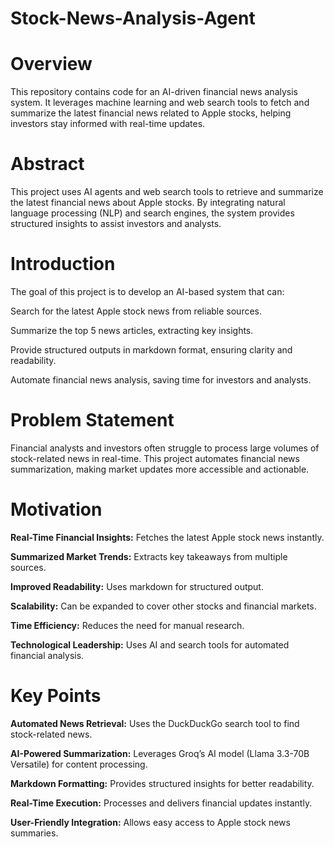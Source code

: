 # Stock-News-Analysis-Agent

# Overview
This repository contains code for an AI-driven financial news analysis system. It leverages machine learning and web search tools to fetch and summarize the latest financial news related to Apple stocks, helping investors stay informed with real-time updates.

# Abstract
This project uses AI agents and web search tools to retrieve and summarize the latest financial news about Apple stocks. By integrating natural language processing (NLP) and search engines, the system provides structured insights to assist investors and analysts.

# Introduction
The goal of this project is to develop an AI-based system that can:

Search for the latest Apple stock news from reliable sources.

Summarize the top 5 news articles, extracting key insights.

Provide structured outputs in markdown format, ensuring clarity and readability.

Automate financial news analysis, saving time for investors and analysts.

# Problem Statement
Financial analysts and investors often struggle to process large volumes of stock-related news in real-time. This project automates financial news summarization, making market updates more accessible and actionable.

# Motivation
**Real-Time Financial Insights:** Fetches the latest Apple stock news instantly.

**Summarized Market Trends:** Extracts key takeaways from multiple sources.

**Improved Readability:** Uses markdown for structured output.

**Scalability:** Can be expanded to cover other stocks and financial markets.

**Time Efficiency:** Reduces the need for manual research.

**Technological Leadership:** Uses AI and search tools for automated financial analysis.

# Key Points
**Automated News Retrieval:** Uses the DuckDuckGo search tool to find stock-related news.

**AI-Powered Summarization:** Leverages Groq’s AI model (Llama 3.3-70B Versatile) for content processing.

**Markdown Formatting:** Provides structured insights for better readability.

**Real-Time Execution:** Processes and delivers financial updates instantly.

**User-Friendly Integration:** Allows easy access to Apple stock news summaries.
